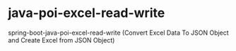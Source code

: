 # java-poi-excel-read-write
spring-boot-java-poi-excel-read-write (Convert Excel Data To JSON Object and Create Excel from JSON Object)
